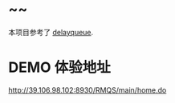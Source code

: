 # ~~
本项目参考了 [delayqueue](https://github.com/chenlinzhong/php-delayqueue "delayqueue"). 
# DEMO 体验地址
http://39.106.98.102:8930/RMQS/main/home.do

